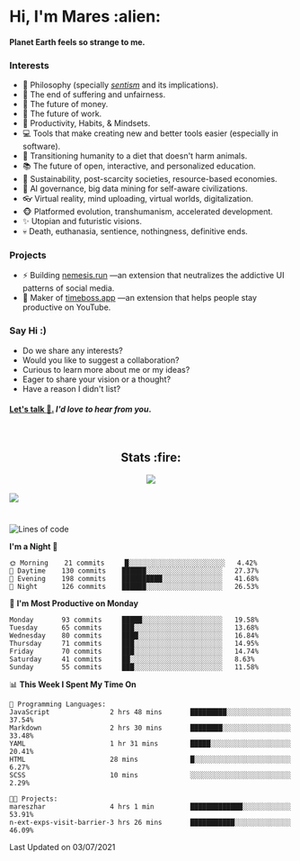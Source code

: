 <h1>Hi, I'm Mares :alien:</h1>

#### Planet Earth feels so strange to me.

### **Interests**

- 🌊 Philosophy (specially [_sentism_][sentismmedium] and its implications).
- 🎯 The end of suffering and unfairness.
- 💸 The future of money.
- 💼 The future of work.
- 🧠 Productivity, Habits, & Mindsets.
- 💻 Tools that make creating new and better tools easier (especially in software).
- 🥗 Transitioning humanity to a diet that doesn't harm animals.
- 📚 The future of open, interactive, and personalized education.
- 🌱 Sustainability, post-scarcity societies, resource-based economies.
- 🤖 AI governance, big data mining for self-aware civilizations.
- 👓 Virtual reality, mind uploading, virtual worlds, digitalization.
- 🐵 Platformed evolution, transhumanism, accelerated development.
- ✨ Utopian and futuristic visions.
- 💀 Death, euthanasia, sentience, nothingness, definitive ends.


### **Projects**

- ⚡ Building [nemesis.run](https://nemesis.run) —an extension that neutralizes the addictive UI patterns of social media.
- 💎 Maker of [timeboss.app](https://timeboss.app) —an extension that helps people stay productive on YouTube.


### **Say Hi :)**

- Do we share any interests?
- Would you like to suggest a collaboration?
- Curious to learn more about me or my ideas?
- Eager to share your vision or a thought?
- Have a reason I didn't list?

#### [Let's talk :wave:.](mailto:mareszhar@gmail.com) _I'd love to hear from you_.

[sentismmedium]: https://medium.com/@mareszhar/born-a-prisoner-a-reflection-about-life-its-struggles-and-a-plan-to-escape-d8566ce9b026

<br>

<h2 align="center">Stats :fire:</h2>

<div align="center">
  <img src="https://github-readme-streak-stats.herokuapp.com?user=mareszhar&theme=black-ice&hide_border=true&stroke=FFFFFF15&ring=DF8FFE&fire=DF8FFE&currStreakLabel=DF8FFE&background=3A3B4BC0&currStreakNum=86FFAB">
</div>

<br>

<img src="https://activity-graph.herokuapp.com/graph?username=mareszhar&theme=nord&bg_color=00000000&color=979797&line=DF8FFE&point=00000000&area=true&hide_border=true">

<br>

<h1></h1>

<!--START_SECTION:waka-->
![Lines of code](https://img.shields.io/badge/From%20Hello%20World%20I%27ve%20Written-106315%20lines%20of%20code-blue)

**I'm a Night 🦉** 

```text
🌞 Morning    21 commits     █░░░░░░░░░░░░░░░░░░░░░░░░   4.42% 
🌆 Daytime    130 commits    ██████░░░░░░░░░░░░░░░░░░░   27.37% 
🌃 Evening    198 commits    ██████████░░░░░░░░░░░░░░░   41.68% 
🌙 Night      126 commits    ██████░░░░░░░░░░░░░░░░░░░   26.53%

```
📅 **I'm Most Productive on Monday** 

```text
Monday       93 commits     █████░░░░░░░░░░░░░░░░░░░░   19.58% 
Tuesday      65 commits     ███░░░░░░░░░░░░░░░░░░░░░░   13.68% 
Wednesday    80 commits     ████░░░░░░░░░░░░░░░░░░░░░   16.84% 
Thursday     71 commits     ███░░░░░░░░░░░░░░░░░░░░░░   14.95% 
Friday       70 commits     ███░░░░░░░░░░░░░░░░░░░░░░   14.74% 
Saturday     41 commits     ██░░░░░░░░░░░░░░░░░░░░░░░   8.63% 
Sunday       55 commits     ███░░░░░░░░░░░░░░░░░░░░░░   11.58%

```


📊 **This Week I Spent My Time On** 

```text
💬 Programming Languages: 
JavaScript               2 hrs 48 mins       █████████░░░░░░░░░░░░░░░░   37.54% 
Markdown                 2 hrs 30 mins       ████████░░░░░░░░░░░░░░░░░   33.48% 
YAML                     1 hr 31 mins        █████░░░░░░░░░░░░░░░░░░░░   20.41% 
HTML                     28 mins             █░░░░░░░░░░░░░░░░░░░░░░░░   6.27% 
SCSS                     10 mins             ░░░░░░░░░░░░░░░░░░░░░░░░░   2.29%

🐱‍💻 Projects: 
mareszhar                4 hrs 1 min         █████████████░░░░░░░░░░░░   53.91% 
n-ext-exps-visit-barrier-3 hrs 26 mins       ███████████░░░░░░░░░░░░░░   46.09%

```


 Last Updated on 03/07/2021
<!--END_SECTION:waka-->

